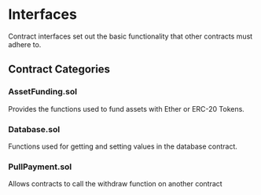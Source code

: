 
# Interfaces
Contract interfaces set out the basic functionality that other contracts must adhere to.

## Contract Categories

### AssetFunding.sol
Provides the functions used to fund assets with Ether or ERC-20 Tokens.

### Database.sol
Functions used for getting and setting values in the database contract.

### PullPayment.sol
Allows contracts to call the withdraw function on another contract
